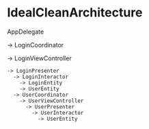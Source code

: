 # IdealCleanArchitecture

AppDelegate

-> LoginCoordinator

  -> LoginViewController
  
    -> LoginPresenter
      -> LoginInteractor
        -> LoginEntity
        -> UserEntity
      -> UserCoordinator
        -> UserViewController
          -> UserPresenter
            -> UserInteractor
              -> UserEntity
